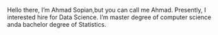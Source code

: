 Hello there, I’m Ahmad Sopian,but you can call me Ahmad. Presently, I interested hire for Data Science. I’m master degree of computer science anda bachelor degree of Statistics. 

<!---
amsopian22/amsopian22 is a ✨ special ✨ repository because its `README.md` (this file) appears on your GitHub profile.
You can click the Preview link to take a look at your changes.
--->
